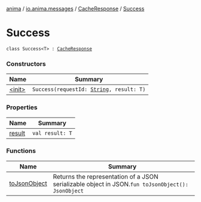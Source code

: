 [anima](../../../index.md) / [io.anima.messages](../../index.md) / [CacheResponse](../index.md) / [Success](./index.md)

# Success

`class Success<T> : `[`CacheResponse`](../index.md)

### Constructors

| Name | Summary |
|---|---|
| [&lt;init&gt;](-init-.md) | `Success(requestId: `[`String`](https://kotlinlang.org/api/latest/jvm/stdlib/kotlin/-string/index.html)`, result: T)` |

### Properties

| Name | Summary |
|---|---|
| [result](result.md) | `val result: T` |

### Functions

| Name | Summary |
|---|---|
| [toJsonObject](to-json-object.md) | Returns the representation of a JSON serializable object in JSON.`fun toJsonObject(): JsonObject` |
